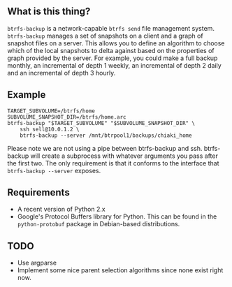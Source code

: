 What is this thing?
------------------------
`btrfs-backup` is a network-capable `btrfs send` file management system.
`btrfs-backup` manages a set of snapshots on a client and a graph of snapshot
files on a server. This allows you to define an algorithm to choose which of
the local snapshots to delta against based on the properties of graph provided
by the server.  For example, you could make a full backup monthly, an
incremental of depth 1 weekly, an incremental of depth 2 daily and an
incremental of depth 3 hourly.


Example
------------------------

    TARGET_SUBVOLUME=/btrfs/home
    SUBVOLUME_SNAPSHOT_DIR=/btrfs/home.arc
    btrfs-backup "$TARGET_SUBVOLUME" "$SUBVOLUME_SNAPSHOT_DIR" \
        ssh sell@10.0.1.2 \
        btrfs-backup --server /mnt/btrpool1/backups/chiaki_home

Please note we are not using a pipe between btrfs-backup and ssh.
btrfs-backup will create a subprocess with whatever arguments you
pass after the first two.  The only requirement is that it conforms
to the interface that `btrfs-backup --server` exposes.


Requirements
------------------------
* A recent version of Python 2.x
* Google's Protocol Buffers library for Python.  This can be found in the `python-protobuf` package in Debian-based distributions.


TODO
------------------------
* Use argparse
* Implement some nice parent selection algorithms since none exist right now.

